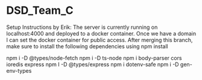 # DSD_Team_C

Setup Instructions by Erik:
The server is currently running on localhost:4000 and deployed to a docker container. 
Once we have a domain I can set the docker container for public access. 
After merging this branch, make sure to install the following dependencies using npm install

npm i -D @types/node-fetch
npm i -D ts-node
npm i body-parser cors ioredis express
npm I -D @types/express
npm i dotenv-safe
npm i -D gen-env-types
